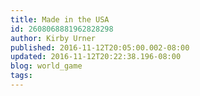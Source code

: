 ```yaml
---
title: Made in the USA
id: 2608068881962828298
author: Kirby Urner
published: 2016-11-12T20:05:00.002-08:00
updated: 2016-11-12T20:22:38.196-08:00
blog: world_game
tags: 
---
```


